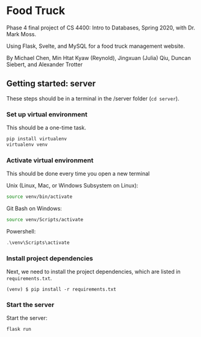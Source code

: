 # Food Truck

Phase 4 final project of CS 4400: Intro to Databases, Spring 2020, with Dr. Mark Moss.

Using Flask, Svelte, and MySQL for a food truck management website.

By Michael Chen, Min Htat Kyaw (Reynold), Jingxuan (Julia) Qiu, Duncan Siebert, and Alexander Trotter

## Getting started: server

These steps should be in a terminal in the /server folder (`cd server`).

### Set up virtual environment

This should be a one-time task.

```bash
pip install virtualenv
virtualenv venv
```

### Activate virtual environment

This should be done every time you open a new terminal

Unix (Linux, Mac, or Windows Subsystem on Linux):

```bash
source venv/bin/activate
```

Git Bash on Windows:

```bash
source venv/Scripts/activate
```

Powershell:

```powershell
.\venv\Scripts\activate
```

### Install project dependencies

Next, we need to install the project dependencies, which are listed in `requirements.txt`.

```
(venv) $ pip install -r requirements.txt
```

### Start the server

Start the server:

```
flask run
```